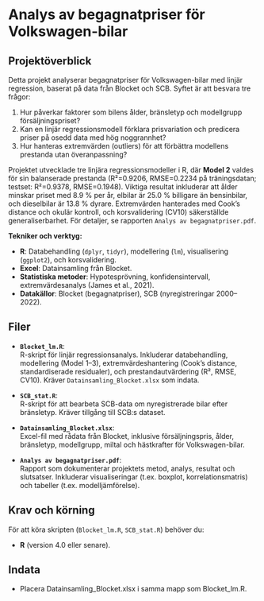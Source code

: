 # Analys av begagnatpriser för Volkswagen-bilar

## Projektöverblick

Detta projekt analyserar begagnatpriser för Volkswagen-bilar med linjär regression, baserat på data från Blocket och SCB. Syftet är att besvara tre frågor:
1. Hur påverkar faktorer som bilens ålder, bränsletyp och modellgrupp försäljningspriset?
2. Kan en linjär regressionsmodell förklara prisvariation och predicera priser på osedd data med hög noggrannhet?
3. Hur hanteras extremvärden (outliers) för att förbättra modellens prestanda utan överanpassning?

Projektet utvecklade tre linjära regressionsmodeller i R, där **Model 2** valdes för sin balanserade prestanda (R²=0.9206, RMSE=0.2234 på träningsdatan; testset: R²=0.9378, RMSE=0.1948). Viktiga resultat inkluderar att ålder minskar priset med 8.9 % per år, elbilar är 25.0 % billigare än bensinbilar, och dieselbilar är 13.8 % dyrare. Extremvärden hanterades med Cook’s distance och okulär kontroll, och korsvalidering (CV10) säkerställde generaliserbarhet. För detaljer, se rapporten `Analys av begagnatpriser.pdf`.

**Tekniker och verktyg:**
- **R**: Databehandling (`dplyr`, `tidyr`), modellering (`lm`), visualisering (`ggplot2`), och korsvalidering.
- **Excel**: Datainsamling från Blocket.
- **Statistiska metoder**: Hypotesprövning, konfidensintervall, extremvärdesanalys (James et al., 2021).
- **Datakällor**: Blocket (begagnatpriser), SCB (nyregistreringar 2000–2022).

## Filer

- **`Blocket_lm.R`**:  
  R-skript för linjär regressionsanalys. Inkluderar databehandling, modellering (Model 1–3), extremvärdeshantering (Cook’s distance, standardiserade residualer), och prestandautvärdering (R², RMSE, CV10). Kräver `Datainsamling_Blocket.xlsx` som indata.

- **`SCB_stat.R`**:  
  R-skript för att bearbeta SCB-data om nyregistrerade bilar efter bränsletyp. Kräver tillgång till SCB:s dataset.

- **`Datainsamling_Blocket.xlsx`**:  
  Excel-fil med rådata från Blocket, inklusive försäljningspris, ålder, bränsletyp, modellgrupp, miltal och hästkrafter för Volkswagen-bilar.

- **`Analys av begagnatpriser.pdf`**:  
  Rapport som dokumenterar projektets metod, analys, resultat och slutsatser. Inkluderar visualiseringar (t.ex. boxplot, korrelationsmatris) och tabeller (t.ex. modelljämförelse).

## Krav och körning

För att köra skripten (`Blocket_lm.R`, `SCB_stat.R`) behöver du:
- **R** (version 4.0 eller senare).

## Indata

- Placera Datainsamling_Blocket.xlsx i samma mapp som Blocket_lm.R.



